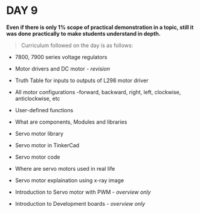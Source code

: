 # **DAY 9**



**Even if there is only 1% scope of practical demonstration in a topic, still it was done practically to make students understand in depth.**

>Curriculum followed on the day is as follows:


- 7800, 7900 series voltage regulators

- Motor drivers and DC motor - *revision* 

- Truth Table for inputs to outputs of L298 motor driver

- All motor configurations -forward, backward, right, left, clockwise, anticlockwise, etc 

- User-defined functions

- What are components, Modules and libraries 

- Servo motor library 

- Servo motor in TinkerCad 

- Servo motor code

- Where are servo motors used in real life 

- Servo motor explaination using x-ray image

- Introduction to Servo motor with PWM - *overview only*

- Introduction to Development boards - *overview only* 



